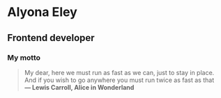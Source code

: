 # Alyona Eley
## Frontend developer

### My motto
> My dear, here we must run as fast as we can, just to stay in place.  
> And if you wish to go anywhere you must run twice as fast as that  
> **― Lewis Carroll, Alice in Wonderland**